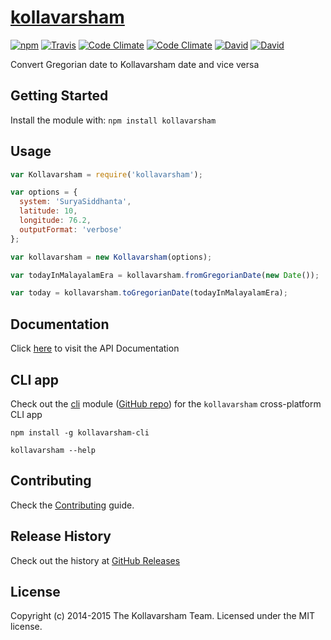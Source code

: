 # [kollavarsham](http://kollavarsham.org/)

[![npm](https://img.shields.io/npm/v/kollavarsham.svg)](https://www.npmjs.com/package/kollavarsham) [![Travis](https://img.shields.io/travis/kollavarsham/kollavarsham-nodejs.svg)](https://travis-ci.org/kollavarsham/kollavarsham-nodejs) [![Code Climate](https://img.shields.io/codeclimate/github/kollavarsham/kollavarsham-nodejs.svg)](https://codeclimate.com/github/kollavarsham/kollavarsham-nodejs/code) [![Code Climate](https://img.shields.io/codeclimate/coverage/github/kollavarsham/kollavarsham-nodejs.svg)](https://codeclimate.com/github/kollavarsham/kollavarsham-nodejs/coverage) [![David](https://img.shields.io/david/kollavarsham/kollavarsham-nodejs.svg)](https://david-dm.org/kollavarsham/kollavarsham-nodejs) [![David](https://img.shields.io/david/dev/kollavarsham/kollavarsham-nodejs.svg)](https://david-dm.org/kollavarsham/kollavarsham-nodejs#info=devDependencies&view=table)

Convert Gregorian date to Kollavarsham date and vice versa

## Getting Started
Install the module with: `npm install kollavarsham`

## Usage

```javascript
var Kollavarsham = require('kollavarsham');

var options = {
  system: 'SuryaSiddhanta',
  latitude: 10,
  longitude: 76.2,
  outputFormat: 'verbose'
};

var kollavarsham = new Kollavarsham(options);

var todayInMalayalamEra = kollavarsham.fromGregorianDate(new Date());

var today = kollavarsham.toGregorianDate(todayInMalayalamEra);
```

## Documentation
Click [here](http://kollavarsham.org/kollavarsham-nodejs) to visit the API Documentation

## CLI app

Check out the [cli](https://www.npmjs.com/package/kollavarsham-cli) module ([GitHub repo](https://github.com/kollavarsham/cli)) for the `kollavarsham` cross-platform CLI app 

```plain
npm install -g kollavarsham-cli

kollavarsham --help
```

## Contributing
Check the [Contributing](CONTRIBUTING.md) guide.

## Release History
Check out the history at [GitHub Releases](https://github.com/kollavarsham/kollavarsham-nodejs/releases)

## License
Copyright (c) 2014-2015 The Kollavarsham Team. Licensed under the MIT license.
